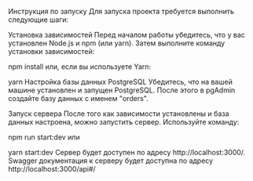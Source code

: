 
Инструкция по запуску
Для запуска проекта требуется выполнить следующие шаги:

Установка зависимостей
Перед началом работы убедитесь, что у вас установлен Node.js и npm (или yarn). Затем выполните команду установки зависимостей:


npm install
или, если вы используете Yarn:


yarn
Настройка базы данных PostgreSQL
Убедитесь, что на вашей машине установлен и запущен PostgreSQL. После этого в pgAdmin создайте базу данных с именем "orders".

Запуск сервера
После того как зависимости установлены и база данных настроена, можно запустить сервер. Используйте команду:


npm run start:dev
или

yarn start:dev
Сервер будет доступен по адресу http://localhost:3000/.
Swagger документация к серверу будет доступна по адресу http://localhost:3000/api#/

